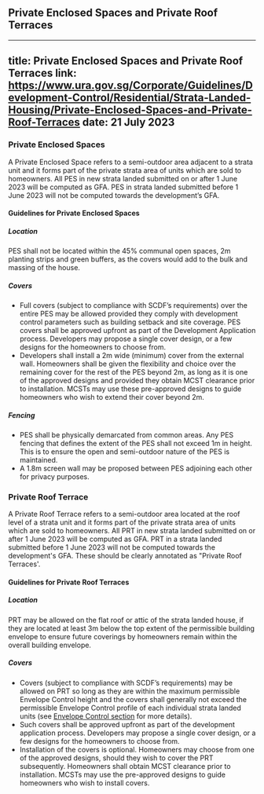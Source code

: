 
## Private Enclosed Spaces and Private Roof Terraces
---
title: Private Enclosed Spaces and Private Roof Terraces
link: https://www.ura.gov.sg/Corporate/Guidelines/Development-Control/Residential/Strata-Landed-Housing/Private-Enclosed-Spaces-and-Private-Roof-Terraces
date: 21 July 2023
---

### Private Enclosed Spaces

A Private Enclosed Space refers to a semi-outdoor area adjacent to a strata unit and it forms part of the private strata area of units which are sold to homeowners. All PES in new strata landed submitted on or after 1 June 2023 will be computed as GFA. PES in strata landed submitted before 1 June 2023 will not be computed towards the development’s GFA.

#### Guidelines for Private Enclosed Spaces

##### Location

PES shall not be located within the 45% communal open spaces, 2m planting strips and green buffers, as the covers would add to the bulk and massing of the house.

##### Covers

- Full covers (subject to compliance with SCDF’s requirements) over the entire PES may be allowed provided they comply with development control parameters such as building setback and site coverage. PES covers shall be approved upfront as part of the Development Application process. Developers may propose a single cover design, or a few designs for the homeowners to choose from.
- Developers shall install a 2m wide (minimum) cover from the external wall. Homeowners shall be given the flexibility and choice over the remaining cover for the rest of the PES beyond 2m, as long as it is one of the approved designs and provided they obtain MCST clearance prior to installation. MCSTs may use these pre-approved designs to guide homeowners who wish to extend their cover beyond 2m.

##### Fencing

- PES shall be physically demarcated from common areas. Any PES fencing that defines the extent of the PES shall not exceed 1m in height. This is to ensure the open and semi-outdoor nature of the PES is maintained.
- A 1.8m screen wall may be proposed between PES adjoining each other for privacy purposes.

### Private Roof Terrace

A Private Roof Terrace refers to a semi-outdoor area located at the roof level of a strata unit and it forms part of the private strata area of units which are sold to homeowners. All PRT in new strata landed submitted on or after 1 June 2023 will be computed as GFA. PRT in a strata landed submitted before 1 June 2023 will not be computed towards the development's GFA. These should be clearly annotated as "Private Roof Terraces'.

#### Guidelines for Private Roof Terraces

##### Location

PRT may be allowed on the flat roof or attic of the strata landed house, if they are located at least 3m below the top extent of the permissible building envelope to ensure future coverings by homeowners remain within the overall building envelope.

##### Covers

- Covers (subject to compliance with SCDF’s requirements) may be allowed on PRT so long as they are within the maximum permissible Envelope Control height and the covers shall generally not exceed the permissible Envelope Control profile of each individual strata landed units (see [Envelope Control section](https://www.ura.gov.sg/Corporate/Guidelines/Development-Control/Residential/Strata-Landed-Housing/EC) for more details).
- Such covers shall be approved upfront as part of the development application process. Developers may propose a single cover design, or a few designs for the homeowners to choose from.
- Installation of the covers is optional. Homeowners may choose from one of the approved designs, should they wish to cover the PRT subsequently. Homeowners shall obtain MCST clearance prior to installation. MCSTs may use the pre-approved designs to guide homeowners who wish to install covers.
